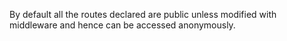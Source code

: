 By default all the routes declared are public unless modified with middleware and hence can be accessed anonymously.
